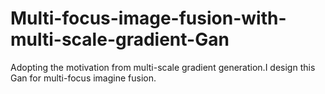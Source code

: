 # Multi-focus-image-fusion-with-multi-scale-gradient-Gan
Adopting the motivation from multi-scale gradient generation.I design this Gan for multi-focus imagine fusion.
